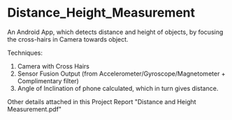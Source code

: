 # Distance_Height_Measurement
An Android App, which detects distance and height of objects, by focusing the cross-hairs in Camera towards object.  

Techniques:
1. Camera with Cross Hairs
2. Sensor Fusion Output (from Accelerometer/Gyroscope/Magnetometer + Complimentary filter)
3. Angle of Inclination of phone calculated, which in turn gives distance.

Other details attached in this Project Report "Distance and Height Measurement.pdf" 
